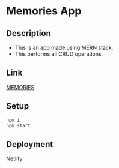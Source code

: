 # Memories App

## Description
- This is an app made using MERN stack. 
- This performs all CRUD operations.

## Link
[MEMORIES](https://memories-01.netlify.app/)

## Setup 
```JavaScript
npm i
npm start
```

## Deployment
Netlify
